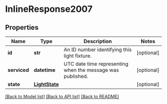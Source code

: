 # InlineResponse2007

## Properties
Name | Type | Description | Notes
------------ | ------------- | ------------- | -------------
**id** | **str** | An ID number identifying this light fixture. | [optional] 
**serviced** | **datetime** | UTC date time representing when the message was published. | [optional] 
**state** | [**LightState**](LightState.md) |  | [optional] 

[[Back to Model list]](../README.md#documentation-for-models) [[Back to API list]](../README.md#documentation-for-api-endpoints) [[Back to README]](../README.md)

